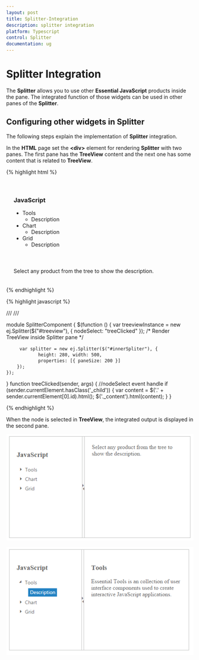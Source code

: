 ```yaml
---
layout: post
title: Splitter-Integration
description: splitter integration
platform: Typescript
control: Splitter
documentation: ug
---
```


# Splitter Integration

The **Splitter** allows you to use other **Essential JavaScript** products inside the pane. The integrated function of those widgets can be used in other panes of the **Splitter**.

## Configuring other widgets in Splitter

The following steps explain the implementation of **Splitter** integration.

In the **HTML** page set the **&lt;div&gt;** element for rendering **Splitter** with two panes. The first pane has the **TreeView** content and the next one has some content that is related to **TreeView**.

{% highlight html %}

<div id="splitter">
    <div>
        <div style="padding: 20px;">
            <h3> JavaScript </h3>
            <ul id="treeview">
                <li>
                    Tools
                    <ul>
                        <li id="tools" class="_child">Description</li>
                    </ul>
                </li>
                <li>
                    Chart
                    <ul>
                        <li id="chart" class="_child">Description </li>
                    </ul>
                </li>
                <li>
                    Grid
                    <ul>
                        <li id="grid" class="_child">Description</li>
                    </ul>
                </li>
            </ul>
        </div>
    </div>
    <div>
        <div style="padding: 20px">
            <div class="_content">
                Select any product from the tree to show the description.
            </div>
            <div class="tools" style="display: none">
                <h3>Tools</h3>
                Essential Tools is an collection of user interface components used to create interactive
                JavaScript applications.
            </div>
            <div class="chart" style="display: none">
                <h3>Chart</h3>
                Essential Chart is a business-oriented charting component.
            </div>
            <div class="grid" style="display: none">
                <h3>Grid</h3>
                Essential JavaScript Grid offers full featured a Grid control with extensive support for
                Grouping and the display of hierarchical data.
            </div>
        </div>
    </div>
</div>

{% endhighlight %}

{% highlight javascript %}

/// <reference path="tsfiles/jquery.d.ts" />
/// <reference path="tsfiles/ej.web.all.d.ts" />

module SplitterComponent {
    $(function () {
        var treeviewInstance = new ej.Splitter($("#treeview"), {
             nodeSelect: "treeClicked"
              }); /* Render TreeView inside Splitter pane */
        
         var splitter = new ej.Splitter($("#innerSpliter"), {
                height: 280, width: 500,
                properties: [{ paneSize: 200 }]
        });
    });
} 
        function treeClicked(sender, args) { //nodeSelect event handle
            if (sender.currentElement.hasClass('_child')) {
                var content = $('.' + sender.currentElement[0].id).html();
                $('._content').html(content);
            }
        }

{% endhighlight %}

When the node is selected in **TreeView**, the integrated output is displayed in the second pane.

![](Splitter-Integration_images/Splitter-Integration_img1.png) 

![](Splitter-Integration_images/Splitter-Integration_img2.png) 

